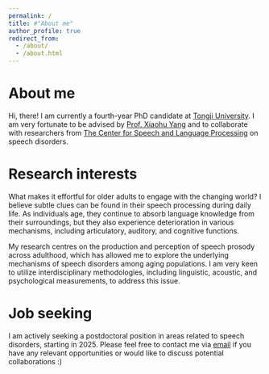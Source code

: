 ```yaml
---
permalink: /
title: #"About me"
author_profile: true
redirect_from: 
  - /about/
  - /about.html
---
```



About me
======
Hi, there! I am currently a fourth-year PhD candidate at [Tongji University](https://www.tongji.edu.cn). I am very fortunate to be advised by [Prof. Xiaohu Yang](https://sfl.tongji.edu.cn/14/7e/c11234a136318/page.htm) and to collaborate with researchers from [The Center for Speech and Language Processing](https://sfl.tongji.edu.cn/yywyyjgyjzx/list.htm) on speech disorders.

Research interests
======
What makes it effortful for older adults to engage with the changing world? I believe subtle clues can be found in their speech processing during daily life. As individuals age, they continue to absorb language knowledge from their surroundings, but they also experience deterioration in various mechanisms, including articulatory, auditory, and cognitive functions.

My research centres on the production and perception of speech prosody across adulthood, which has allowed me to explore the underlying mechanisms of speech disorders among aging populations. I am very keen to utilize interdisciplinary methodologies, including linguistic, acoustic, and psychological measurements, to address this issue.

Job seeking
======
I am actively seeking a postdoctoral position in areas related to speech disorders, starting in 2025. Please feel free to contact me via [email](mailto:2110147@tongji.edu.cn) if you have any relevant opportunities or would like to discuss potential collaborations :) 

